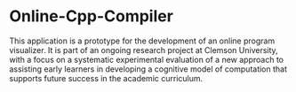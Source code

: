 # Online-Cpp-Compiler
This application is a prototype for the development of an online program visualizer. It is part of an ongoing research project at Clemson University, with a focus on a systematic experimental evaluation of a new approach to assisting early learners in developing a cognitive model of computation that supports future success in the academic curriculum.
